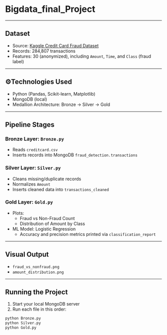 # Bigdata_final_Project

---

## Dataset

- Source: [Kaggle Credit Card Fraud Dataset](https://www.kaggle.com/mlg-ulb/creditcardfraud)
- Records: 284,807 transactions
- Features: 30 (anonymized), including `Amount`, `Time`, and `Class` (fraud label)

---

## ⚙Technologies Used

- Python (Pandas, Scikit-learn, Matplotlib)
- MongoDB (local)
- Medallion Architecture: Bronze → Silver → Gold

---

## Pipeline Stages

### Bronze Layer: `Bronze.py`
- Reads `creditcard.csv`
- Inserts records into MongoDB `fraud_detection.transactions`

###  Silver Layer: `Silver.py`
- Cleans missing/duplicate records
- Normalizes `Amount`
- Inserts cleaned data into `transactions_cleaned`

### Gold Layer: `Gold.py`
- Plots:
  - Fraud vs Non-Fraud Count
  - Distribution of Amount by Class
- ML Model: Logistic Regression
  - Accuracy and precision metrics printed via `classification_report`

---

## Visual Output

- `fraud_vs_nonfraud.png`
- `amount_distribution.png`

---

## Running the Project

1. Start your local MongoDB server
2. Run each file in this order:

```bash
python Bronze.py
python Silver.py
python Gold.py
